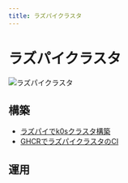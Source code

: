 ```yaml
---
title: ラズパイクラスタ
---
```


# ラズパイクラスタ

![ラズパイクラスタ](/assets/img/raspi.png)

## 構築

- [ラズパイでk0sクラスタ構築](k0s/)
- [GHCRでラズパイクラスタのCI](ghcr-ci/)

## 運用
